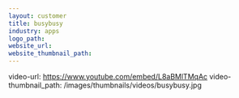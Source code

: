 ```yaml
---
layout: customer
title: busybusy
industry: apps
logo_path:
website_url:
website_thumbnail_path:
---
```

video-url: https://www.youtube.com/embed/L8aBMlTMqAc
video-thumbnail_path: /images/thumbnails/videos/busybusy.jpg